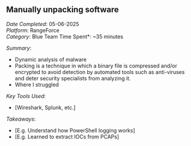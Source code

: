 ## Manually unpacking software
*Date Completed*: 05-06-2025  
*Platform*: RangeForce  
*Category*: Blue Team
Time Spent*: ~35 minutes

*Summary*:  
- Dynamic analysis of malware  
- Packing is a technique in which a binary file is compressed and/or encrypted to avoid detection by automated tools such as anti-viruses and deter security specialists from analyzing it.  
- Where I struggled  

*Key Tools Used*:  
- [Wireshark, Splunk, etc.]

*Takeaways*:  
- [E.g. Understand how PowerShell logging works]
- [E.g. Learned to extract IOCs from PCAPs]
